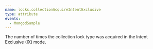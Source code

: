 ```yaml
---
name: locks.collectionAcquireIntentExclusive
type: attribute
events:
  - MongodSample
---
```


The number of times the collection lock type was acquired in the Intent Exclusive (IX) mode.